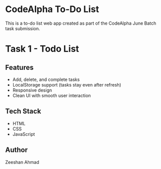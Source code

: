# CodeAlpha To-Do List

This is a to-do list web app created as part of the CodeAlpha June Batch task submission.


# Task 1 - Todo List
## Features
- Add, delete, and complete tasks
- LocalStorage support (tasks stay even after refresh)
- Responsive design
- Clean UI with smooth user interaction

## Tech Stack
- HTML
- CSS
- JavaScript

## Author
Zeeshan Ahmad  